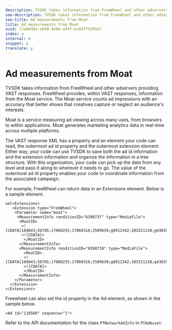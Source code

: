 ```yaml
---
description: TVSDK takes information from FreeWheel and other adservers providing VAST responses. FreeWheel provides, within VAST responses, information from the Moat service. The Moat service counts ad impressions with an accuracy that better shows that creatives capture or neglect an audience's interests.
seo-description: TVSDK takes information from FreeWheel and other adservers providing VAST responses. FreeWheel provides, within VAST responses, information from the Moat service. The Moat service counts ad impressions with an accuracy that better shows that creatives capture or neglect an audience's interests.
seo-title: Ad measurements from Moat
title: Ad measurements from Moat
uuid: 17a84d8a-eb08-4e66-af4f-ec60ff5295ef
index: y
internal: n
snippet: y
translate: y
---
```


# Ad measurements from Moat

TVSDK takes information from FreeWheel and other adservers providing VAST responses. FreeWheel provides, within VAST responses, information from the Moat service. The Moat service counts ad impressions with an accuracy that better shows that creatives capture or neglect an audience's interests.

Moat is a service measuring ad viewing across many uses, from browsers to within applications. Moat generates marketing analytics data in real-time across multiple platforms. 

The VAST response XML has a property and an element your code can read, the outermost ad id property and the outermost extension element. Either way, your code can use TVSDK to save both the ad id information and the extension information and organize the information in a tree structure. With this organization, your code can pick up the data from any level and pass it along to wherever it needs to go. The value of the outermost ad id property enables your code to coordinate information from the associated campaign. 

For example, FreeWheel can return data in an Extensions element. Below is a sample element. 

```
xml<Extensions> 
   <Extension type="FreeWheel"> 
    <Parameter name="moat"> 
     <MeasurementInfo renditionID="6398737" type="MediaFile"> 
      <MoatID> 
       <![CDATA[169843;56705;17860255;17860316;2509639;g8912342;103311138;g436558;530633]]]]> 
       <![CDATA[> 
        </MoatID> 
      </MeasurementInfo> 
      <MeasurementInfo renditionID="6398739" type="MediaFile"> 
        <MoatID> 
        <![CDATA[169843;56705;17860255;17860316;2509639;g8912342;103311138;g436558;530633]]]]> 
        <![CDATA[> 
        </MoatID> 
      </MeasurementInfo> 
    </Parameter> 
  </Extension> 
</Extensions>
```
Freewheel can also set the id property in the Ad element, as shown in the sample below. 

```
<Ad id="118566" sequence="1">
```
Refer to the API documentation for the class `PTNetworkAdInfo` in `PTAdAsset`. 

